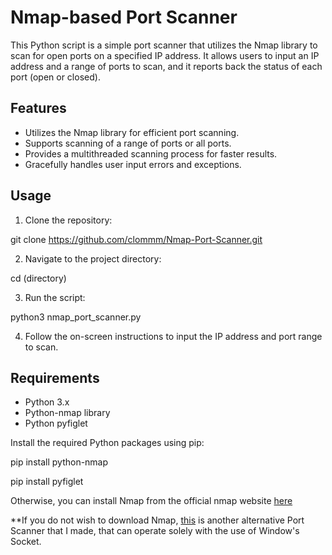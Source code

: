 # Nmap-based Port Scanner

This Python script is a simple port scanner that utilizes the Nmap library to scan for open ports on a specified IP address. It allows users to input an IP address and a range of ports to scan, and it reports back the status of each port (open or closed).

## Features

- Utilizes the Nmap library for efficient port scanning.
- Supports scanning of a range of ports or all ports.
- Provides a multithreaded scanning process for faster results.
- Gracefully handles user input errors and exceptions.

## Usage

1. Clone the repository:

git clone https://github.com/clommm/Nmap-Port-Scanner.git

2. Navigate to the project directory:

cd (directory)

3. Run the script:

python3 nmap_port_scanner.py

4. Follow the on-screen instructions to input the IP address and port range to scan.

## Requirements

- Python 3.x
- Python-nmap library
- Python pyfiglet

Install the required Python packages using pip:

pip install python-nmap

pip install pyfiglet

Otherwise, you can install Nmap from the official nmap website [here](https://nmap.org)

**If you do not wish to download Nmap, [this](https://github.com/clommm/Socket-Port-Scanner) is another alternative Port Scanner that I made, that can operate solely with the use of Window's Socket.
